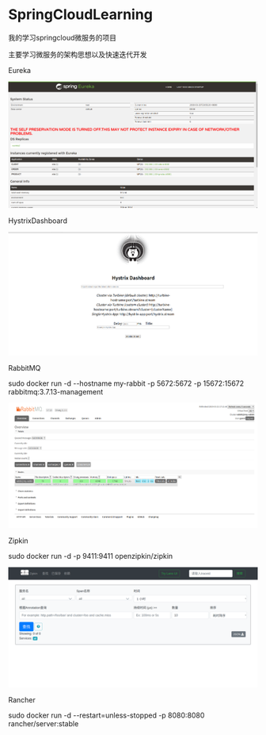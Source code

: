 # SpringCloudLearning
我的学习springcloud微服务的项目

主要学习微服务的架构思想以及快速迭代开发

Eureka

![image](https://github.com/29DCH/SpringCloudLearning/blob/master/img/2.png)


HystrixDashboard

![image](https://github.com/29DCH/SpringCloudLearning/blob/master/img/3.png)


RabbitMQ

sudo docker run -d --hostname my-rabbit -p 5672:5672 -p 15672:15672 rabbitmq:3.7.13-management

![image](https://github.com/29DCH/SpringCloudLearning/blob/master/img/1.png)


Zipkin

sudo docker run -d -p 9411:9411 openzipkin/zipkin

![image](https://github.com/29DCH/SpringCloudLearning/blob/master/img/4.png)

Rancher

sudo docker run -d --restart=unless-stopped -p 8080:8080 rancher/server:stable
